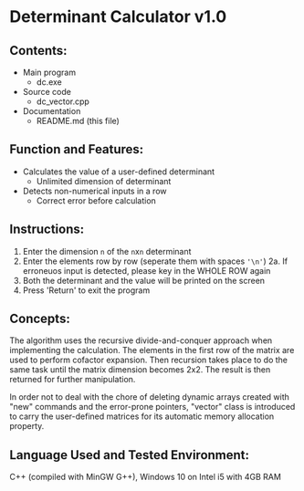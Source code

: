 # Determinant Calculator v1.0

## Contents:
 - Main program
	 - dc.exe
 - Source code
	 - dc_vector.cpp
 - Documentation
	 - README.md (this file)

## Function and Features:
 - Calculates the value of a user-defined determinant
	 - Unlimited dimension of determinant
 - Detects non-numerical inputs in a row
	 - Correct error before calculation

## Instructions:
1. Enter the dimension ```n``` of the ```n```x```n``` determinant
2. Enter the elements row by row (seperate them with spaces ```'\n'```)
	2a. If erroneuos input is detected, please key in the WHOLE ROW again
3. Both the determinant and the value will be printed on the screen
4. Press 'Return' to exit the program

## Concepts:
  The algorithm uses the recursive divide-and-conquer approach when implementing the calculation.
The elements in the first row of the matrix are used to perform cofactor expansion. Then
recursion takes place to do the same task until the matrix dimension becomes 2x2. The result is
then returned for further manipulation.

  In order not to deal with the chore of deleting dynamic arrays created with "new" commands and
the error-prone pointers, "vector" class is introduced to carry the user-defined matrices for its
automatic memory allocation property.

## Language Used and Tested Environment:
C++ (compiled with MinGW G++), Windows 10 on Intel i5 with 4GB RAM
